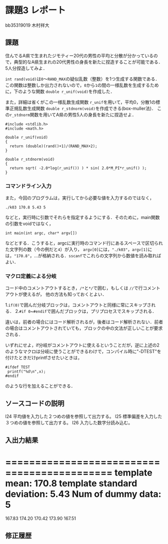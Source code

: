 # 課題3 レポート

bb35319019 木村祥大

## 課題

住んでるA県で生まれたジモティー20代の男性の平均と分散が分かっているので，典型的なA県生まれの20代男性の身長を新たに捏造することが可能である．5人分捏造してみよ．

`int rand(void)`は`0`〜`RAND_MAX`の疑似乱数（整数）を1つ生成する関数である．この関数は整数しか出力されないので，`0`から`1`の間の一様乱数を生成するために，下のような関数 `double r_unif(void)`を作成した．

また，詳細は省くがこの一様乱数生成関数 `r_unif`を用いて，平均0，分散1の標準正規乱数生成関数 `double r_stdnorm(void)`を作成できる(box-muller法)．
この`r_stdnorm`関数を用いてA県の男性5人の身長を新たに捏造せよ．


  ```{c}
  #include <stdlib.h>
  #include <math.h>

  double r_unif(void)
  {
    return (double)(rand()+1)/(RAND_MAX+2);
  }
  
  double r_stdnorm(void)
  {  
    return sqrt( -2.0*log(r_unif()) ) * sin( 2.0*M_PI*r_unif() );
  } 
  ```

### コマンドライン入力

また，今回のプログラムは，実行してから必要な値を入力するのではなく，

```
./k03 170.8 5.43 5
```

などと，実行時に引数でそれらを指定するようにする．そのために，main関数の引数をvoidではなく，

```
int main(int argc, char* argv[])
```

などとする．こうすると，argcに実行時のコマンド行にあるスペースで区切られた文字列の数（今の例だと`4`）が入り，
`argv[0]`には，`"./k03"`，`argv[1]`には，`"170.8"`，...が格納される．`sscanf`でこれらの文字列から数値を読み取ればよい．

### マクロ定義による分岐

コード中のコメントアウトするとき，`/*`と`*/`で囲む，もしくは `//`で行コメントアウトが使えるが，
他の方法も知っておくとよい．

1.`if(0)`で囲んだ分岐ブロックは，コメントアウトと同様に常にスキップされる．
2.`#if 0`~`#endif`で囲んだブロックは，プリプロセスでスキップされる．

違いは，前者の場合にはコード解析されるが，後者はコード解析されない．前者の場合はコメントアウトされていても，ブロックの中の文法が正しいことが要求される．

いずれにせよ，if分岐がコメントアウトに使えるということだが，逆に上述の2のようなマクロは分岐に使うことができるわけで，コンパイル時に"-DTEST"を付けたときだけprintfさせたいときは，

```
#ifdef TEST
 printf("%d\n",x);
#endif
```

のような行を加えることができる．


## ソースコードの説明

l24 平均値を入力した２つめの値を参照して出力する。
l25 標準偏差を入力した３つめの値を参照して出力する。
l26 入力した数字分読み込む。

## 入出力結果

============================================
template mean: 170.8
template standard deviation: 5.43
Num of dummy data: 5
============================================
167.83
174.20
170.42
173.90
167.51

## 修正履歴

